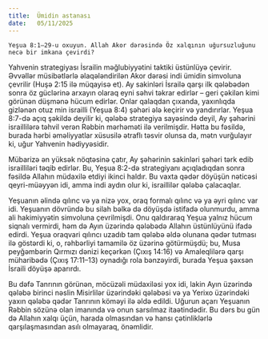 ```yaml
---
title:  Ümidin astanası
date:   05/11/2025
---
```


`Yeşua 8:1–29-u oxuyun. Allah Akor dərəsində Öz xalqının uğursuzluğunu necə bir imkana çevirdi?`

Yahvenin strategiyası İsrailin məğlubiyyətini taktiki üstünlüyə çevirir. Əvvəllər müsibətlərlə əlaqələndirilən Akor dərəsi indi ümidin simvoluna çevrilir (Huşə 2:15 ilə müqayisə et). Ay sakinləri İsrailə qarşı ilk qələbədən sonra öz güclərinə arxayın olaraq eyni səhvi təkrar edirlər – geri çəkilən kimi görünən düşmənə hücum edirlər. Onlar qalaqdan çıxanda, yaxınlıqda gizlənən otuz min israilli (Yeşua 8:4) şəhəri ələ keçirir və yandırırlar. Yeşua 8:7-də açıq şəkildə deyilir ki, qələbə strategiya sayəsində deyil, Ay şəhərini israillilərə təhvil verən Rəbbin mərhəməti ilə verilmişdir. Hətta bu fəsildə, burada hərbi əməliyyatlar xüsusilə ətraflı təsvir olunsa da, mətn vurğulayır ki, uğur Yahvenin hədiyyəsidir.

Mübarizə ən yüksək nöqtəsinə çatır, Ay şəhərinin sakinləri şəhəri tərk edib israilliləri təqib edirlər. Bu, Yeşua 8:2-də strategiyanı açıqladıqdan sonra fəsildə Allahın müdaxilə etdiyi ikinci haldır. Bu vaxta qədər döyüşün nəticəsi qeyri-müəyyən idi, amma indi aydın olur ki, israillilər qələbə çalacaqlar.

Yeşuanın əlində qılınc və ya nizə yox, oraq formalı qılınc və ya əyri qılınc var idi. Yeşuanın dövründə bu silah bəlkə də döyüşdə istifadə olunmurdu, amma ali hakimiyyətin simvoluna çevrilmişdi. Onu qaldıraraq Yeşua yalnız hücum siqnalı vermirdi, həm də Ayın üzərində qələbədə Allahın üstünlüyünü ifadə edirdi. Yeşua oraqvari qılıncı uzadıb tam qələbə əldə olunana qədər tutması ilə göstərdi ki, o, rəhbərliyi tamamilə öz üzərinə götürmüşdü; bu, Musa peyğəmbərin Qırmızı dənizi keçərkən (Çıxış 14:16) və Amaleqlilərə qarşı müharibədə (Çıxış 17:11–13) oynadığı rola bənzəyirdi, burada Yeşua şəxsən İsraili döyüşə aparırdı.

Bu dəfə Tanrının görünən, möcüzəli müdaxiləsi yox idi, lakin Ayın üzərində qələbə birinci nəslin Misirlilər üzərindəki qələbəsi və ya Yerixo üzərindəki yaxın qələbə qədər Tanrının köməyi ilə əldə edildi. Uğurun açarı Yeşuanın Rəbbin sözünə olan imanında və onun sarsılmaz itaətindədir. Bu dərs bu gün də Allahın xalqı üçün, harada olmasından və hansı çətinliklərlə qarşılaşmasından asılı olmayaraq, önəmlidir.